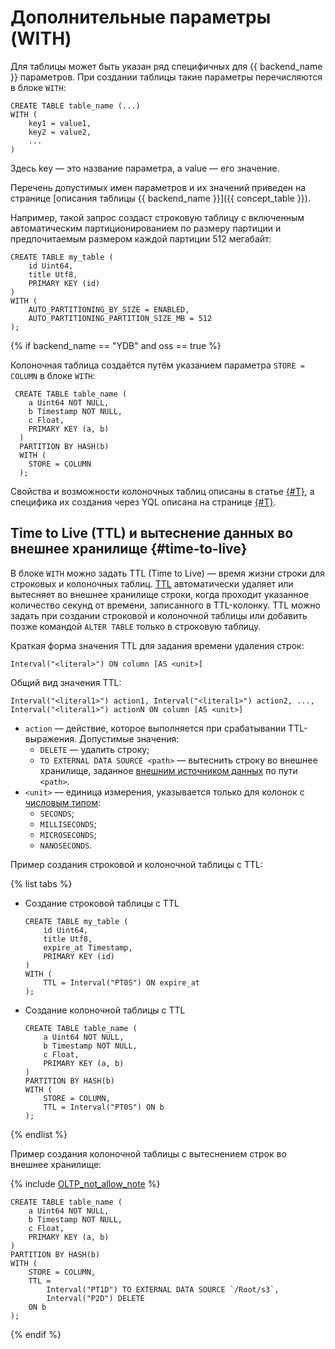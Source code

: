 # Дополнительные параметры (WITH)

Для таблицы может быть указан ряд специфичных для {{ backend_name }} параметров. При создании таблицы такие параметры перечисляются в блоке `WITH`:

```yql
CREATE TABLE table_name (...)
WITH (
    key1 = value1,
    key2 = value2,
    ...
)
```

Здесь key — это название параметра, а value — его значение.

Перечень допустимых имен параметров и их значений приведен на странице [описания таблицы {{ backend_name }}]({{ concept_table }}).

Например, такой запрос создаст строковую таблицу с включенным автоматическим партиционированием по размеру партиции и предпочитаемым размером каждой партиции 512 мегабайт:

```yql
CREATE TABLE my_table (
    id Uint64,
    title Utf8,
    PRIMARY KEY (id)
)
WITH (
    AUTO_PARTITIONING_BY_SIZE = ENABLED,
    AUTO_PARTITIONING_PARTITION_SIZE_MB = 512
);
```

{% if backend_name == "YDB" and oss == true %}

Колоночная таблица создаётся путём указанием параметра `STORE = COLUMN` в блоке `WITH`:

```yql
 CREATE TABLE table_name (
    a Uint64 NOT NULL,
    b Timestamp NOT NULL,
    c Float,
    PRIMARY KEY (a, b)
  )
  PARTITION BY HASH(b)
  WITH (
    STORE = COLUMN
  );
```

Свойства и возможности колоночных таблиц описаны в статье [{#T}](../../../../concepts/datamodel/table.md), а специфика их создания через YQL описана на странице [{#T}](./index.md).

## Time to Live (TTL) и вытеснение данных во внешнее хранилище {#time-to-live}

В блоке `WITH` можно задать TTL (Time to Live) — время жизни строки для строковых и колоночных таблиц. [TTL](../../../../concepts/ttl.md) автоматически удаляет или вытесняет во внешнее хранилище строки, когда проходит указанное количество секунд от времени, записанного в TTL-колонку. TTL можно задать при создании строковой и колоночной таблицы или добавить позже командой `ALTER TABLE` только в строковую таблицу.

Краткая форма значения TTL для задания времени удаления строк:

```yql
Interval("<literal>") ON column [AS <unit>]
```

Общий вид значения TTL:

```yql
Interval("<literal1>") action1, Interval("<literal1>") action2, ..., Interval("<literal1>") actionN ON column [AS <unit>]
```

* `action` — действие, которое выполняется при срабатывании TTL-выражения. Допустимые значения:
    * `DELETE` — удалить строку;
    * `TO EXTERNAL DATA SOURCE <path>` — вытеснить строку во внешнее хранилище, заданное [внешним источником данных](../../../../concepts/datamodel/external_data_source.md) по пути `<path>`.
* `<unit>` — единица измерения, указывается только для колонок с [числовым типом](../../../../concepts/ttl.md#restrictions):
    * `SECONDS`;
    * `MILLISECONDS`;
    * `MICROSECONDS`;
    * `NANOSECONDS`.

Пример создания строковой и колоночной таблицы с TTL:

{% list tabs %}

- Создание строковой таблицы с TTL

    ```yql
    CREATE TABLE my_table (
        id Uint64,
        title Utf8,
        expire_at Timestamp,
        PRIMARY KEY (id)
    )
    WITH (
        TTL = Interval("PT0S") ON expire_at
    );
    ```

- Создание колоночной таблицы с TTL

    ```yql
    CREATE TABLE table_name (
        a Uint64 NOT NULL,
        b Timestamp NOT NULL,
        c Float,
        PRIMARY KEY (a, b)
    )
    PARTITION BY HASH(b)
    WITH (
        STORE = COLUMN,
        TTL = Interval("PT0S") ON b
    );
    ```

{% endlist %}

Пример создания колоночной таблицы с вытеснением строк во внешнее хранилище:

{% include [OLTP_not_allow_note](../../../../_includes/not_allow_for_oltp_note.md) %}

```yql
CREATE TABLE table_name (
    a Uint64 NOT NULL,
    b Timestamp NOT NULL,
    c Float,
    PRIMARY KEY (a, b)
)
PARTITION BY HASH(b)
WITH (
    STORE = COLUMN,
    TTL =
        Interval("PT1D") TO EXTERNAL DATA SOURCE `/Root/s3`,
        Interval("P2D") DELETE
    ON b
);
```

{% endif %}
